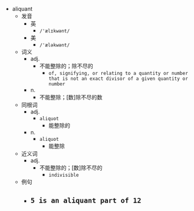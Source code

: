 - aliquant
  - 发音
    - 英
      - `/'ælɪkwənt/`
    - 美
      - `/'æləkwənt/`
  - 词义
    - adj.
      - 不能整除的；除不尽的
        - `of, signifying, or relating to a quantity or number that is not an exact divisor of a given quantity or number `
    - n.
      - 不能整除；[数]除不尽的数
  - 同根词
    - adj.
      - `aliquot`
        - 能整除的
    - n.
      - `aliquot`
        - 能整除
  - 近义词
    - adj.
      - 不能整除的；[数]除不尽的
        - `indivisible`
  - 例句
    - `5 is an aliquant part of 12`
      - 

